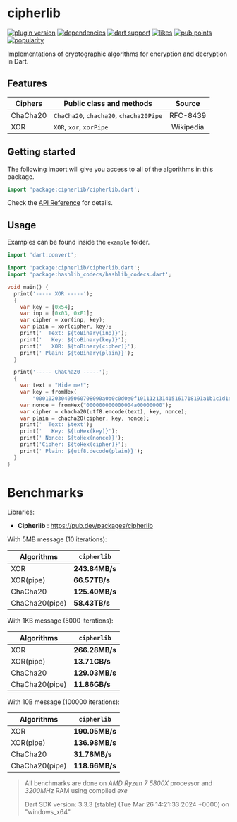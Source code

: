 # cipherlib

[![plugin version](https://img.shields.io/pub/v/cipherlib?label=pub)](https://pub.dev/packages/cipherlib)
[![dependencies](https://img.shields.io/badge/dependencies-zero-889)](https://github.com/bitanon/cipherlib/blob/master/pubspec.yaml)
[![dart support](https://img.shields.io/badge/dart-%3e%3d%202.14.0-39f?logo=dart)](https://dart.dev/guides/whats-new#september-8-2021-214-release)
[![likes](https://img.shields.io/pub/likes/cipherlib?logo=dart)](https://pub.dev/packages/cipherlib/score)
[![pub points](https://img.shields.io/pub/points/cipherlib?logo=dart&color=teal)](https://pub.dev/packages/cipherlib/score)
[![popularity](https://img.shields.io/pub/popularity/cipherlib?logo=dart)](https://pub.dev/packages/cipherlib/score)

Implementations of cryptographic algorithms for encryption and decryption in Dart.

## Features

| Ciphers  | Public class and methods               |  Source   |
| -------- | -------------------------------------- | :-------: |
| ChaCha20 | `ChaCha20`, `chacha20`, `chacha20Pipe` | RFC-8439  |
| XOR      | `XOR`, `xor`, `xorPipe`                | Wikipedia |

## Getting started

The following import will give you access to all of the algorithms in this package.

```dart
import 'package:cipherlib/cipherlib.dart';
```

Check the [API Reference](https://pub.dev/documentation/cipherlib/latest/cipherlib/cipherlib-library.html) for details.

## Usage

Examples can be found inside the `example` folder.

```dart
import 'dart:convert';

import 'package:cipherlib/cipherlib.dart';
import 'package:hashlib_codecs/hashlib_codecs.dart';

void main() {
  print('----- XOR -----');
  {
    var key = [0x54];
    var inp = [0x03, 0xF1];
    var cipher = xor(inp, key);
    var plain = xor(cipher, key);
    print('  Text: ${toBinary(inp)}');
    print('   Key: ${toBinary(key)}');
    print('   XOR: ${toBinary(cipher)}');
    print(' Plain: ${toBinary(plain)}');
  }

  print('----- ChaCha20 -----');
  {
    var text = "Hide me!";
    var key = fromHex(
        "000102030405060708090a0b0c0d0e0f101112131415161718191a1b1c1d1e1f");
    var nonce = fromHex("000000000000004a00000000");
    var cipher = chacha20(utf8.encode(text), key, nonce);
    var plain = chacha20(cipher, key, nonce);
    print('  Text: $text');
    print('   Key: ${toHex(key)}');
    print(' Nonce: ${toHex(nonce)}');
    print('Cipher: ${toHex(cipher)}');
    print(' Plain: ${utf8.decode(plain)}');
  }
}
```

# Benchmarks

Libraries:

- **Cipherlib** : https://pub.dev/packages/cipherlib

With 5MB message (10 iterations):

| Algorithms     | `cipherlib`    |
| -------------- | -------------- |
| XOR            | **243.84MB/s** |
| XOR(pipe)      | **66.57TB/s**  |
| ChaCha20       | **125.40MB/s** |
| ChaCha20(pipe) | **58.43TB/s**  |

With 1KB message (5000 iterations):

| Algorithms     | `cipherlib`    |
| -------------- | -------------- |
| XOR            | **266.28MB/s** |
| XOR(pipe)      | **13.71GB/s**  |
| ChaCha20       | **129.03MB/s** |
| ChaCha20(pipe) | **11.86GB/s**  |

With 10B message (100000 iterations):

| Algorithms     | `cipherlib`    |
| -------------- | -------------- |
| XOR            | **190.05MB/s** |
| XOR(pipe)      | **136.98MB/s** |
| ChaCha20       | **31.78MB/s**  |
| ChaCha20(pipe) | **118.66MB/s** |

> All benchmarks are done on _AMD Ryzen 7 5800X_ processor and _3200MHz_ RAM using compiled _exe_
>
> Dart SDK version: 3.3.3 (stable) (Tue Mar 26 14:21:33 2024 +0000) on "windows_x64"
